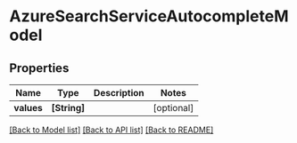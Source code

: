 # AzureSearchServiceAutocompleteModel

## Properties
Name | Type | Description | Notes
------------ | ------------- | ------------- | -------------
**values** | **[String]** |  | [optional] 

[[Back to Model list]](../README.md#documentation-for-models) [[Back to API list]](../README.md#documentation-for-api-endpoints) [[Back to README]](../README.md)


